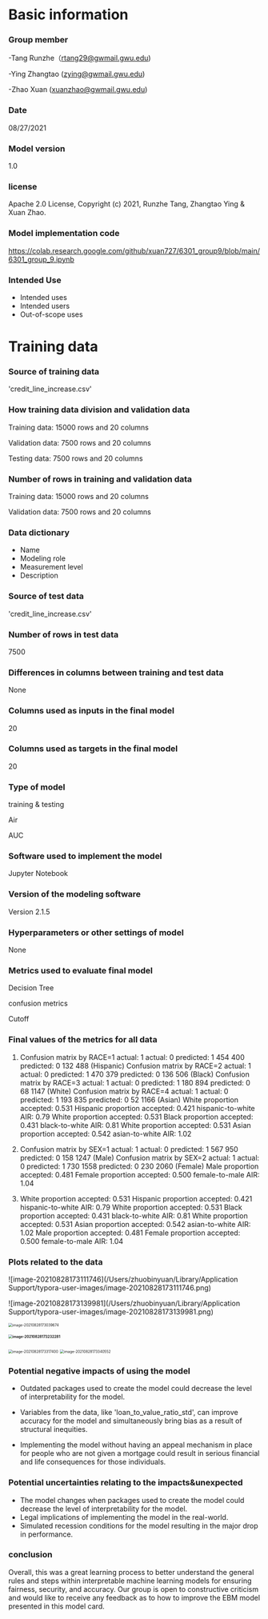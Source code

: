 # Basic information

 ### Group member

 -Tang Runzhe（rtang29@gwmail.gwu.edu)

 -Ying Zhangtao (zying@gwmail.gwu.edu)

 -Zhao Xuan (xuanzhao@gwmail.gwu.edu)

### Date

08/27/2021

### Model version

1.0

### license

Apache 2.0 License, Copyright (c) 2021, Runzhe Tang, Zhangtao Ying & Xuan Zhao.

### Model implementation code

https://colab.research.google.com/github/xuan727/6301_group9/blob/main/6301_group_9.ipynb

### Intended Use

- Intended uses
- Intended users
- Out-of-scope uses

# Training data

### Source of training data

'credit_line_increase.csv'

### How training data division and validation data

Training data: 15000 rows and 20 columns 

Validation data: 7500 rows and 20 columns 

Testing data: 7500 rows and 20 columns

### Number of rows in training and validation data

Training data: 15000 rows and 20 columns 

Validation data: 7500 rows and 20 columns

### Data dictionary

- Name
- Modeling role
- Measurement level
- Description

### Source of test data

'credit_line_increase.csv'

### Number of rows in test data

7500

### Differences in columns between training and test data

None

### Columns used as inputs in the final model

20

### Columns used as targets in the final model

20

### Type of model

training & testing

Air

AUC

### Software used to implement the model

Jupyter Notebook

### Version of the modeling software

Version 2.1.5

### Hyperparameters or other settings of model

None

### Metrics used to evaluate final model

Decision Tree

confusion metrics

Cutoff

### Final values of the metrics for all data

1. Confusion matrix by RACE=1             actual: 1 actual: 0 predicted: 1       454       400 predicted: 0       132       488 (Hispanic) Confusion matrix by RACE=2             actual: 1 actual: 0 predicted: 1       470       379 predicted: 0       136       506 (Black) Confusion matrix by RACE=3             actual: 1 actual: 0 predicted: 1       180       894 predicted: 0        68      1147 (White) Confusion matrix by RACE=4             actual: 1 actual: 0 predicted: 1       193       835 predicted: 0        52      1166 (Asian) White proportion accepted: 0.531 Hispanic proportion accepted: 0.421 hispanic-to-white AIR: 0.79 White proportion accepted: 0.531 Black proportion accepted: 0.431 black-to-white AIR: 0.81 White proportion accepted: 0.531 Asian proportion accepted: 0.542 asian-to-white AIR: 1.02

2. Confusion matrix by SEX=1             actual: 1 actual: 0 predicted: 1       567       950 predicted: 0       158      1247 (Male) Confusion matrix by SEX=2             actual: 1 actual: 0 predicted: 1       730      1558 predicted: 0       230      2060 (Female) Male proportion accepted: 0.481 Female proportion accepted: 0.500 female-to-male AIR: 1.04
3. White proportion accepted: 0.531 Hispanic proportion accepted: 0.421 hispanic-to-white AIR: 0.79 White proportion accepted: 0.531 Black proportion accepted: 0.431 black-to-white AIR: 0.81 White proportion accepted: 0.531 Asian proportion accepted: 0.542 asian-to-white AIR: 1.02 Male proportion accepted: 0.481 Female proportion accepted: 0.500 female-to-male AIR: 1.04 

### Plots related to the data

![image-20210828173111746](/Users/zhuobinyuan/Library/Application Support/typora-user-images/image-20210828173111746.png)

![image-20210828173139981](/Users/zhuobinyuan/Library/Application Support/typora-user-images/image-20210828173139981.png)

<img src="/Users/zhuobinyuan/Library/Application Support/typora-user-images/image-20210828173039674.png" alt="image-20210828173039674" style="zoom:50%;" />

**<img src="/Users/zhuobinyuan/Library/Application Support/typora-user-images/image-20210828173232281.png" alt="image-20210828173232281" style="zoom:50%;" />**

<img src="/Users/zhuobinyuan/Library/Application Support/typora-user-images/image-20210828173317400.png" alt="image-20210828173317400" style="zoom:50%;" />

<img src="/Users/zhuobinyuan/Library/Application Support/typora-user-images/image-20210828173340552.png" alt="image-20210828173340552" style="zoom:50%;" />

### Potential negative impacts of using the model

- Outdated packages used to create the model could decrease the level of interpretability for the model.

- Variables from the data, like 'loan_to_value_ratio_std', can improve accuracy for the model and simultaneously bring bias as a result of structural inequities.
- Implementing the model without having an appeal mechanism in place for people who are not given a mortgage could result in serious financial and life consequences for those individuals.

### Potential uncertainties relating to the impacts&unexpected

- The model changes when packages used to create the model could decrease the level of interpretability for the model. 
- Legal implications of implementing the model in the real-world.
- Simulated recession conditions for the model resulting in the major drop in performance.

### conclusion
Overall, this was a great learning process to better understand the general rules and steps within interpretable machine learning models for ensuring fairness, security, and accuracy. Our group is open to constructive criticism and would like to receive any feedback as to how to improve the EBM model presented in this model card.



